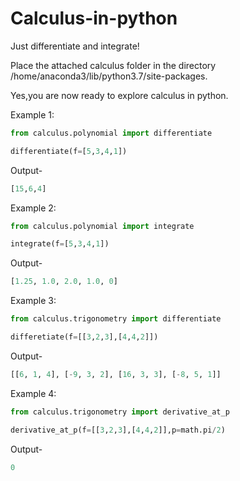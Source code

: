 # Calculus-in-python
Just differentiate and integrate!

Place the attached calculus folder in the directory /home/anaconda3/lib/python3.7/site-packages.

Yes,you are now ready to explore calculus in python.

Example 1:

```python
from calculus.polynomial import differentiate

differentiate(f=[5,3,4,1])
```

Output-

```python
[15,6,4]
```

Example 2:

```python
from calculus.polynomial import integrate

integrate(f=[5,3,4,1])
```

Output-

```python
[1.25, 1.0, 2.0, 1.0, 0]
```

Example 3:

```python
from calculus.trigonometry import differentiate

differetiate(f=[[3,2,3],[4,4,2]])
```

Output-

```python
[[6, 1, 4], [-9, 3, 2], [16, 3, 3], [-8, 5, 1]]
```

Example 4:

```python
from calculus.trigonometry import derivative_at_p

derivative_at_p(f=[[3,2,3],[4,4,2]],p=math.pi/2)
```

Output-

```python
0
```

